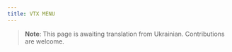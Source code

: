 ```yaml
---
title: VTX MENU
---
```


> **Note**: This page is awaiting translation from Ukrainian. Contributions are welcome.
